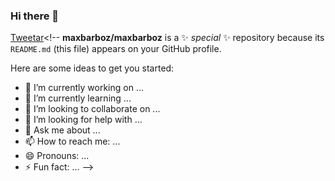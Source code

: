 ### Hi there 👋

<a class="twitter-share-button" href="https://twitter.com/intent/tweet?text=TITULO&url=LINK&via=SEUPERFIL">Tweetar</a><!--
**maxbarboz/maxbarboz** is a ✨ _special_ ✨ repository because its `README.md` (this file) appears on your GitHub profile.

Here are some ideas to get you started:

- 🔭 I’m currently working on ...
- 🌱 I’m currently learning ...
- 👯 I’m looking to collaborate on ...
- 🤔 I’m looking for help with ...
- 💬 Ask me about ...
- 📫 How to reach me: ...
- 😄 Pronouns: ...
- ⚡ Fun fact: ...
-->
